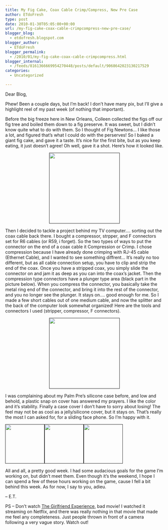 ```yaml
---
title: My Fig Cake, Coax Cable Crimp/Compress, New Pre Case
author: ETdoFresh
type: post
date: 2010-01-30T05:05:00+00:00
url: /my-fig-cake-coax-cable-crimpcompress-new-pre-case/
blogger_blog:
  - etdofresh.blogspot.com
blogger_author:
  - ETdoFresh
blogger_permalink:
  - /2010/01/my-fig-cake-coax-cable-crimpcompress.html
blogger_internal:
  - /feeds/8161366669954270448/posts/default/9068642023130217529
categories:
  - Uncategorized

---
```

Dear Blog,

Phew! Been a couple days, but I&#8217;m back! I don&#8217;t have many pix, but I&#8217;ll give a highlight reel of my past week (of nothing that important).

Before the big freeze here in New Orleans, Colleen collected the figs off our fig tree and boiled them down to a fig preserve. It was sweet, but I didn&#8217;t know quite what to do with them. So I thought of Fig Newtons&#8230; I like those a lot, and figured that&#8217;s what I could do with the perserves! So I baked a giant fig cake, and gave it a taste. It&#8217;s nice for the first bite, but as you keep eating, it just doesn&#8217;t agree! Oh well, gave it a shot. Here&#8217;s how it looked like.

<p align="center">
  <a href=""><img src="" width="225" /></a>
</p>

Then I decided to tackle a project behind my TV computer&#8230;. sorting out the coax cable back there. I bought a compressor, strpper, and F connectors set for R6 cables (or R59, i forget). So the two types of ways to put the connector on the end of a coax cable it Compression or Crimp. I chose compression because I have already done crimping with RJ-45 cable (Ethernet Cable), and I wanted to see something diffrent&#8230; It&#8217;s really no too different, but as all cable connection setup, you have to clip and strip the end of the coax. Once you have a stripped coax, you simply slide the connector on and jam it as deep as you can into the coax&#8217;s jacket. Then the compression type connectors have a plunger type area (black part in the picture below). When you compress the connector, you basically take the metal ring end of the connector, and bring it into the rest of the connector, and you no longer see the plunger. It stays on&#8230;. good enough for me. So I made a few short cables out of one medium cable, and now the splitter and the back of the computer look somewhat organized! Here are the tools and connectors I used (stripper, compressor, F connectors).

<p align="center">
  <a href=""><img src="" width="225" /></a>
</p>

I was complaining about my Palm Pre&#8217;s silicone case before, and low and behold, a plastic snap on cover has answered my prayers. I like the color and it&#8217;s stability. Finally a case cover I don&#8217;t have to sorry about losing! The feel may not be as cool as a jelly/silicone cover, but it stays on. That&#8217;s really the most I can asked for, for a sliding face phone. So I&#8217;m happy with it.

[<img src="" width="125" />]()[<img src="" width="125" />]()[<img src="" width="125" />]()

All and all, a pretty good week. I had some audacious goals for the game I&#8217;m working on, but didn&#8217;t meet them. Even though it&#8217;s the weekend, I hope I can spend a few of these hours working on the game, cause I fell a bit behind this week. As for now, I say to you, adieu.

&#8211; E.T.

PS &#8211; Don&#8217;t watch [The Girlfriend Experience][1], bad movie! I watched it streaming on Netflix, and there was really nothing in that movie that made me feel any completeness. Just people thrown in front of a camera following a very vague story. Watch out!

 [1]: http://www.imdb.com/title/tt1103982/